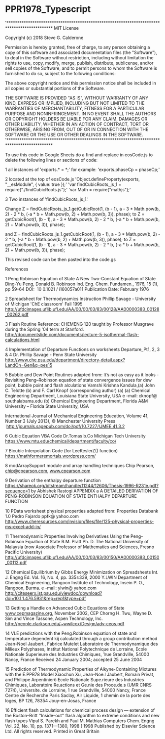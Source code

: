 ﻿# PPR1978_Typescript
'*********************************************************************************************
MIT License

Copyright (c) 2018 Steve G. Calderone

Permission is hereby granted, free of charge, to any person obtaining a copy
of this software and associated documentation files (the "Software"), to deal
in the Software without restriction, including without limitation the rights
to use, copy, modify, merge, publish, distribute, sublicense, and/or sell
copies of the Software, and to permit persons to whom the Software is
furnished to do so, subject to the following conditions:

The above copyright notice and this permission notice shall be included in all
copies or substantial portions of the Software.

THE SOFTWARE IS PROVIDED "AS IS", WITHOUT WARRANTY OF ANY KIND, EXPRESS OR
IMPLIED, INCLUDING BUT NOT LIMITED TO THE WARRANTIES OF MERCHANTABILITY,
FITNESS FOR A PARTICULAR PURPOSE AND NONINFRINGEMENT. IN NO EVENT SHALL THE
AUTHORS OR COPYRIGHT HOLDERS BE LIABLE FOR ANY CLAIM, DAMAGES OR OTHER
LIABILITY, WHETHER IN AN ACTION OF CONTRACT, TORT OR OTHERWISE, ARISING FROM,
OUT OF OR IN CONNECTION WITH THE SOFTWARE OR THE USE OR OTHER DEALINGS IN THE
SOFTWARE.
'*********************************************************************************************


To use this code in Google Sheets do a find and replace in eosCode.js to delete the following lines or sections of code:

1
all instances of 'exports.* = *;'
for example:
'exports.phaseCp = phaseCp;'

2
located at the top of eosCode.js
'Object.defineProperty(exports, "__esModule", { value: true });'
'var findCubicRoots_js_1 = require("./findCubicRoots.js");'
'var Math = require("mathjs");'

3
Two instances of 'findCubicRoots_js_1.'

Change
Z = findCubicRoots_js_1.getCubicRoot(1, (b - 1), a - 3 * Math.pow(b, 2) - 2 * b, (-a * b + Math.pow(b, 2) + Math.pow(b, 3)), phase);
to
Z = getCubicRoot(1, (b - 1), a - 3 * Math.pow(b, 2) - 2 * b, (-a * b + Math.pow(b, 2) + Math.pow(b, 3)), phase);

and 
Z = findCubicRoots_js_1.getCubicRoot(1, (b - 1), a - 3 * Math.pow(b, 2) - 2 * b, (-a * b + Math.pow(b, 2) + Math.pow(b, 3)), phase);
to
Z = getCubicRoot(1, (b - 1), a - 3 * Math.pow(b, 2) - 2 * b, (-a * b + Math.pow(b, 2) + Math.pow(b, 3)), phase);

This revised code can be then pasted into the code.gs

References

1
Peng Robinson Equation of State
A New Two-Constant Equation of State
Ding-Yu Peng, Donald B. Robinson
Ind. Eng. Chem. Fundamen., 1976, 15 (1), pp 59–64
DOI:  10 0.1021 / i160057a011
Publication Date: February 1976

2
Spreadsheet for Thermodynamics Instruction
Phillip Savage - University of Michigan
'ChE classroom'
Fall 1995
http://ufdcimages.uflib.ufl.edu/AA/00/00/03/83/00128/AA00000383_00128_00262.pdf

3
Flash Routine Reference:
CHEMENG 120 taught by Professor Musgrave during the Spring '04 term at Stanford.
http://documentslide.com/documents/lecture-5-isothermal-flash-calculations.html

4
Implementation of Departure Functions on worksheets Departure_Pt1, 2, 3 & 4
Dr. Phillip Savage - Penn State University
http://www.che.psu.edu/department/directory-detail.aspx?LandOn=Gen&q=pes15

5
Bubble and Dew Point Routines adapted from:
It’s not as easy as it looks - Revisiting Peng–Robinson equation of state convergence issues for dew point, bubble point and flash alculations
Vamshi Krishna Kandula,(a) John C. Telotte (b) and F. Carl Knopf (corresponding author) (a)
(a) Chemical Engineering Department, Louisiana State University, USA
e -mail: cknopf@ southalabama.edu
(b) Chemical Engineering Department, Florida A&M University – Florida State University, USA

International Journal of Mechanical Engineering Education, Volume 41, Number 3 (July 2013), © Manchester University Press
 http://journals.sagepub.com/doi/pdf/10.7227/IJMEE.41.3.2

6
Cubic Equation VBA Code
Dr.Tomas b.Co
Michigan Tech University
https://www.mtu.edu/chemical/department/faculty/co/

7
Bicubic Interpolation Code (for LeeKeslerZ() function)
https://mathformeremortals.wordpress.com/

8
modArraySupport module and array handling techniques
Chip Pearson, chip@cpearson.com, www.cpearson.com

9
Derivation of the enthalpy departure function
https://shareok.org/bitstream/handle/11244/12606/Thesis-1996-R231e.pdf?sequence=1
by Abhishek Rastogi
APPENDIX a
A DETAILED DERIVATION OF PENG-ROBINSON EQUATION OF STATE ENTHALPY DEPARTURE FUNCTION

10
PData worksheet physical properties adapted from:
Properties Databank 1.0
Pedro Fajardo
ppfk@ yahoo.com
http://www.cheresources.com/invision/files/file/125-physical-properties-ms-excel-add-in/

11
Thermodynamic Properties Involving Derivatives
Using the Peng-Robinson Equation of State
R.M. Pratt Ph. D.
The National University of Malaysia
(now Associate Professor of Mathematics and Sciences, Fresno Pacific University)
http://ufdcimages.uflib.ufl.edu/AA/00/00/03/83/00150/AA00000383_00150_00112.pdf

12
Chemical Equilibrium by Gibbs Energy Minimization on Spreadsheets
Int. J. Engng Ed. Vol. 16, No. 4, pp. 335±339, 2000
Y.LWIN
Department of Chemical Engineering, Rangoon Institute of Technology, Insein P. O., Rangoon, Burma.
e -mail: ylwin@ yahoo.com
http://citeseerx.ist.psu.edu/viewdoc/download?doi=10.1.1.476.5931&rep=rep1&type=pdf

13
Getting a Handle on Advanced Cubic Equations of State
www.cepmagazine.org, November 2002, CEP
Chorng H. Twu, Wayne D. Sim and Vince Tassone, Aspen Technology, Inc.
http://people.clarkson.edu/~wwilcox/Design/adv-ceos.pdf

14
VLE predictions with the Peng.Robinson equation of state and
temperature dependent kij calculated through a group contribution method
Jean-Noel Jaubert., Fabrice Mutelet
Laboratoire de Thermodynamique des Milieux Polyphases, Institut National Polytechnique de Lorraine, Ecole Nationale Superieure des Industries
Chimiques, 1rue Grandville, 54000 Nancy, France
Received 24 January 2004; accepted 25 June 2004

15
Prediction of Thermodynamic Properties of Alkyne-Containing
Mixtures with the E.PPR78 Model
Xiaochun Xu, Jean-Noe.l Jaubert, Romain Privat, and Philippe Arpentinierö
Ecole Nationale Supe.rieure des Industries Chimiques, Laboratoire Re.actions et Ge.nie des Proce.de.s (UMR CNRS 7274),
Universite. de Lorraine, 1 rue Grandville, 54000 Nancy, France
Centre de Recherche Paris Saclay, Air Liquide, 1 chemin de la porte des loges, BP 126, 78354 Jouy-en-Josas, France

16
Efficient flash calculations for chemical process
design — extension of the Boston–Britt
‘‘Inside–out’’ flash algorithm to extreme
conditions and new flash types
Vipul S. Parekh and Paul M. Mathias
Computers Chem. Engng Vol. 22, No. 10, pp. 1371—1380, 1998
( 1998 Published by Elsevier Science Ltd.
All rights reserved. Printed in Great Britain
